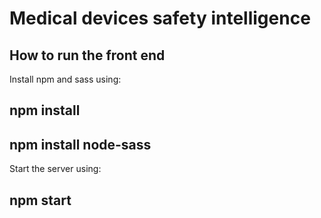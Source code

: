 # Medical devices safety intelligence

## How to run the front end

Install npm and sass using:
## npm install
## npm install node-sass

Start the server using:
## npm start
